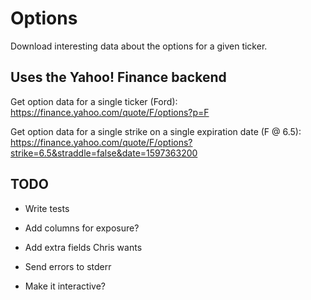 # Options

Download interesting data about the options for a given ticker.

## Uses the Yahoo! Finance backend

Get option data for a single ticker (Ford): https://finance.yahoo.com/quote/F/options?p=F

Get option data for a single strike on a single expiration date (F @ 6.5): https://finance.yahoo.com/quote/F/options?strike=6.5&straddle=false&date=1597363200

## TODO

* Write tests

* Add columns for exposure?
* Add extra fields Chris wants

* Send errors to stderr
* Make it interactive?
